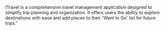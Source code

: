 ITravel is a comprehensive travel management application designed to simplify trip planning and organization. 
It offers users the ability to explore destinations with ease and add places to their 'Want to Go' list for future trips."
